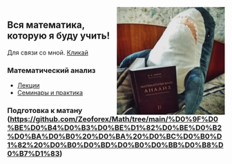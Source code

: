 <img src="https://github.com/Zeoforex/Math/blob/jpg/jpg/6mNq4o4egSE.jpg" align="right" width="250" height="250"/>

## Вся математика, которую я буду учить!
Для связи со мной. [Кликай](https://vk.com/zeoforex)

### Математический анализ
* [Лекции](https://github.com/Zeoforex/Math/tree/main/%D0%9C%D0%B0%D1%82%20%D0%B0%D0%BD%D0%B0%D0%BB%D0%B8%D0%B7/%D0%9B%D0%B5%D0%BA%D1%86%D0%B8%D0%B8)
* [Семинары и практика](https://github.com/Zeoforex/Math/tree/main/%D0%9C%D0%B0%D1%82%20%D0%B0%D0%BD%D0%B0%D0%BB%D0%B8%D0%B7/%D0%A1%D0%B5%D0%BC%D0%B8%D0%BD%D0%B0%D1%80%D1%8B%20%D0%B8%20%D0%BF%D1%80%D0%B0%D0%BA%D1%82%D0%B8%D0%BA%D0%B0)

### Подготовка к матану (https://github.com/Zeoforex/Math/tree/main/%D0%9F%D0%BE%D0%B4%D0%B3%D0%BE%D1%82%D0%BE%D0%B2%D0%BA%D0%B0%20%D0%BA%20%D0%BC%D0%B0%D1%82%20%D0%B0%D0%BD%D0%B0%D0%BB%D0%B8%D0%B7%D1%83)
